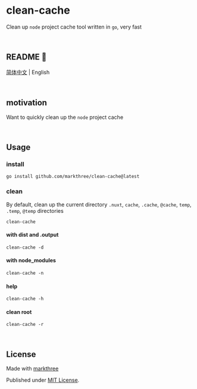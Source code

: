 # clean-cache

Clean up `node` project cache tool written in `go`, very fast

<br />

## README 🦉

[简体中文](./README.md) | English

<br />

## motivation

Want to quickly clean up the `node` project cache

<br />

## Usage

### install

```shell
go install github.com/markthree/clean-cache@latest
```

### clean

By default, clean up the current directory `.nuxt`, `cache`, `.cache`, `@cache`,
`temp`, `.temp`, `@temp` directories

```shell
clean-cache
```

#### with dist and .output

```shell
clean-cache -d
```

#### with node_modules

```shell
clean-cache -n
```

#### help

```shell
clean-cache -h
```

#### clean root

```shell
clean-cache -r
```

<br />

## License

Made with [markthree](https://github.com/markthee)

Published under [MIT License](./LICENSE).
